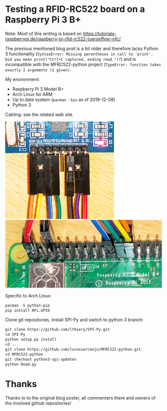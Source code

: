 Testing a RFID-RC522 board on a Raspberry Pi 3 B+
=================================================

Note: Most of this writing is based on https://tutorials-raspberrypi.de/raspberry-pi-rfid-rc522-tueroeffner-nfc/.

The previous mentioned blog post is a bit older and therefore lacks Python 3 functionality (`SyntaxError: Missing parentheses in call to 'print'. Did you mean print("Ctrl+C captured, ending read.")?`) and is incompatible with the MFRC522-python project (`TypeError: function takes exactly 2 arguments (1 given)`.

My environment:
- Raspberry Pi 3 Model B+
- Arch Linux for ARM
- Up to date system (`pacman -Syu` as of 2019-12-08)
- Python 3

Cabling: see the related web site.

![Cables on the RC522 board](images/rc522-cabling.png)
![Cables on the Raspberry Pi board](images/rpi-cabling.png)

Specific to Arch Linux:

```
pacman -S python-pip
pip install RPi.GPIO
```

Clone git repositories, install SPI-Py and switch to python 3 branch:

```
git clone https://github.com/lthiery/SPI-Py.git
cd SPI-Py
python setup.py install
cd ..
git clone https://github.com/lucassarcanjo/MFRC522-python.git
cd MFRC522-python
git checkout python3-spi-updates
python Read.py
```

Thanks
======

Thanks to to the original blog poster, all commenters there and owners of the involved github repositories!

